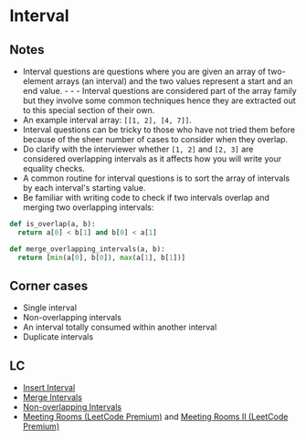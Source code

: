 # Interval

## Notes

- Interval questions are questions where you are given an array of two-element arrays (an interval) and the two values represent a start and an end value. - - - Interval questions are considered part of the array family but they involve some common techniques hence they are extracted out to this special section of their own.
- An example interval array: `[[1, 2], [4, 7]]`.
- Interval questions can be tricky to those who have not tried them before because of the sheer number of cases to consider when they overlap.
- Do clarify with the interviewer whether `[1, 2]` and `[2, 3]` are considered overlapping intervals as it affects how you will write your equality checks.
- A common routine for interval questions is to sort the array of intervals by each interval's starting value.
- Be familiar with writing code to check if two intervals overlap and merging two overlapping intervals:

```python
def is_overlap(a, b):
  return a[0] < b[1] and b[0] < a[1]

def merge_overlapping_intervals(a, b):
  return [min(a[0], b[0]), max(a[1], b[1])]

```

## Corner cases

- Single interval
- Non-overlapping intervals
- An interval totally consumed within another interval
- Duplicate intervals

## LC

- [Insert Interval](https://leetcode.com/problems/insert-interval/)
- [Merge Intervals](https://leetcode.com/problems/merge-intervals/)
- [Non-overlapping Intervals](https://leetcode.com/problems/non-overlapping-intervals/)
- [Meeting Rooms (LeetCode Premium)](https://leetcode.com/problems/meeting-rooms/) and [Meeting Rooms II (LeetCode Premium)](https://leetcode.com/problems/meeting-rooms-ii/)
